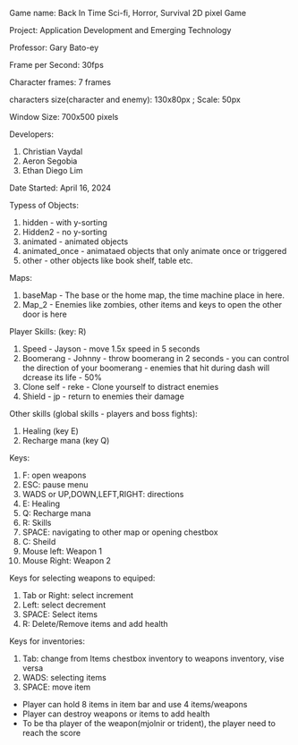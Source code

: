 Game name: Back In Time
Sci-fi, Horror, Survival 2D pixel Game 

Project: Application Development and Emerging Technology

Professor: Gary Bato-ey

Frame per Second: 30fps

Character frames: 7 frames

characters size(character and enemy): 130x80px ; Scale: 50px

Window Size: 700x500 pixels

Developers:
  1. Christian Vaydal
  2. Aeron Segobia
  3. Ethan Diego Lim

Date Started: April 16, 2024

Typess of Objects:
  1. hidden - with y-sorting
  2. Hidden2 - no y-sorting
  3. animated - animated objects
  4. animated_once - animataed objects that only animate once or triggered
  5. other - other objects like book shelf, table etc.

Maps:
  1. baseMap - The base or the home map, the time machine place in here.
  2. Map_2 - Enemies like zombies, other items and keys to open the other door is here

Player Skills: (key: R)
  1. Speed - Jayson
    - move 1.5x speed in 5 seconds
  2. Boomerang - Johnny
    - throw boomerang in 2 seconds
    - you can control the direction of your boomerang
    - enemies that hit during dash will dcrease its life - 50%
  3. Clone self - reke
    - Clone yourself to distract enemies
  4. Shield - jp
    - return to enemies their damage

Other skills (global skills - players and boss fights):
  1. Healing (key E)
  2. Recharge mana (key Q)

Keys:
  1. F: open weapons
  2. ESC: pause menu
  3. WADS or UP,DOWN,LEFT,RIGHT: directions
  4. E: Healing
  5. Q: Recharge mana
  6. R: Skills
  7. SPACE: navigating to other map or opening chestbox
  8. C: Sheild
  9. Mouse left: Weapon 1
  10. Mouse Right: Weapon 2

Keys for selecting weapons to equiped:
  1. Tab or Right: select increment
  2. Left: select decrement
  3. SPACE: Select items
  4. R: Delete/Remove items and add health

Keys for inventories:
  1. Tab: change from Items chestbox inventory to weapons inventory, vise versa
  2. WADS: selecting items
  3. SPACE: move item

- Player can hold 8 items in item bar and use 4 items/weapons
- Player can destroy weapons or items to add health
- To be tha player of the weapon(mjolnir or trident), the player need to reach the score